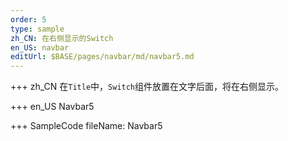 ```yaml
---
order: 5
type: sample
zh_CN: 在右侧显示的Switch
en_US: navbar
editUrl: $BASE/pages/navbar/md/navbar5.md
---
```


+++ zh_CN
在<Code>Title</Code>中，<Code>Switch</Code>组件放置在文字后面，将在右侧显示。

+++ en_US
Navbar5

+++ SampleCode
fileName: Navbar5
